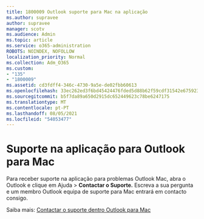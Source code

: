 ```yaml
---
title: 1800009 Outlook suporte para Mac na aplicação
ms.author: supravee
author: supravee
manager: scotv
ms.audience: Admin
ms.topic: article
ms.service: o365-administration
ROBOTS: NOINDEX, NOFOLLOW
localization_priority: Normal
ms.collection: Adm_O365
ms.custom:
- "135"
- "1800009"
ms.assetid: cd3fdff4-346c-4730-9a5e-de02fbb60613
ms.openlocfilehash: 33ec262ed3f6bd45424476fded5d88b62f59cdf31542e675923a030f1d6b8fa0
ms.sourcegitcommit: b5f7da89a650d2915dc652449623c78be6247175
ms.translationtype: MT
ms.contentlocale: pt-PT
ms.lasthandoff: 08/05/2021
ms.locfileid: "54053477"
---
```

# <a name="in-app-support-in-outlook-for-mac"></a>Suporte na aplicação para Outlook para Mac

Para receber suporte na aplicação para problemas Outlook Mac, abra  o Outlook e clique em Ajuda \> **Contactar o Suporte.** Escreva a sua pergunta e um membro Outlook equipa de suporte para Mac entrará em contacto consigo. 

Saiba mais: [Contactar o suporte dentro Outlook para Mac](https://support.office.com//article/d0410177-8e65-4487-93f7-206a3a3d71a8)
